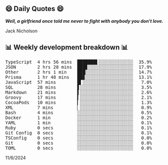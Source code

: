 ## 😄 Daily Quotes 😄

_**Well, a girlfriend once told me never to fight with anybody you don't love.**_

Jack Nicholson



## 📊 Weekly development breakdown 📊

<pre>TypeScript  4 hrs 56 mins  ███████▌░░░░░░░░░░░░░  35.9%
JSON        2 hrs 28 mins  ███▊░░░░░░░░░░░░░░░░░  17.9%
Other       2 hrs 1 min    ███░░░░░░░░░░░░░░░░░░  14.7%
Prisma      1 hr 48 mins   ██▊░░░░░░░░░░░░░░░░░░  13.1%
JavaScript  57 mins        █▍░░░░░░░░░░░░░░░░░░░   7.0%
SQL         28 mins        ▋░░░░░░░░░░░░░░░░░░░░   3.5%
Markdown    21 mins        ▌░░░░░░░░░░░░░░░░░░░░   2.6%
Groovy      17 mins        ▍░░░░░░░░░░░░░░░░░░░░   2.1%
CocoaPods   10 mins        ▎░░░░░░░░░░░░░░░░░░░░   1.3%
XML         7 mins         ▏░░░░░░░░░░░░░░░░░░░░   0.9%
Bash        4 mins         ░░░░░░░░░░░░░░░░░░░░░   0.5%
Docker      1 min          ░░░░░░░░░░░░░░░░░░░░░   0.2%
YAML        1 min          ░░░░░░░░░░░░░░░░░░░░░   0.1%
Ruby        0 secs         ░░░░░░░░░░░░░░░░░░░░░   0.1%
Git Config  0 secs         ░░░░░░░░░░░░░░░░░░░░░   0.1%
TSConfig    0 secs         ░░░░░░░░░░░░░░░░░░░░░   0.0%
Git         0 secs         ░░░░░░░░░░░░░░░░░░░░░   0.0%
TOML        0 secs         ░░░░░░░░░░░░░░░░░░░░░   0.0%</pre>

11/6/2024